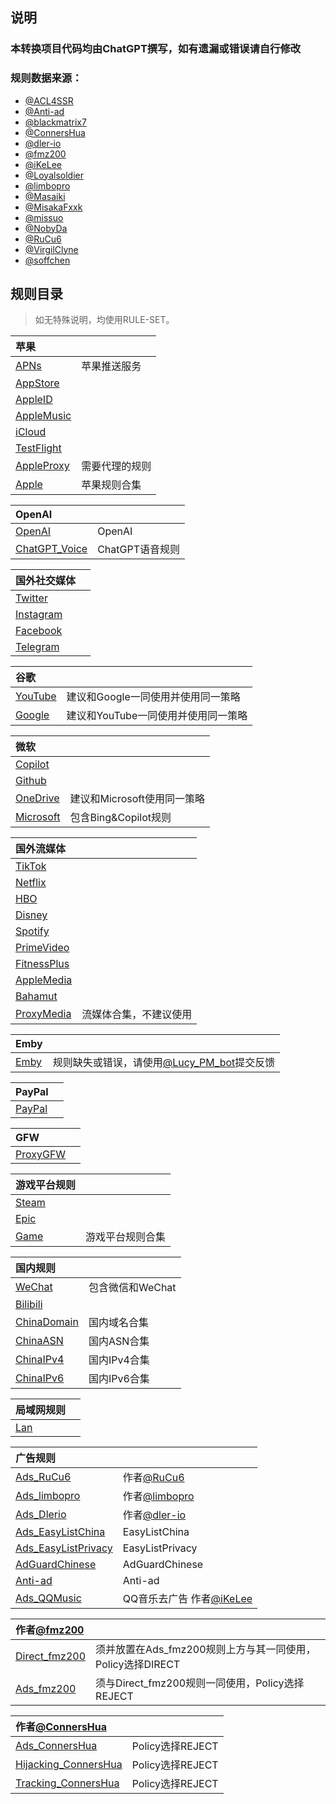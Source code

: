 说明
---

### 本转换项目代码均由ChatGPT撰写，如有遗漏或错误请自行修改

### 规则数据来源：

- [@ACL4SSR](https://github.com/ACL4SSR/ACL4SSR/tree/master)
- [@Anti-ad](https://github.com/privacy-protection-tools/anti-AD)
- [@blackmatrix7](https://github.com/blackmatrix7/ios_rule_script/tree/master/rule)
- [@ConnersHua](https://github.com/ConnersHua/RuleGo/tree/master)
- [@dler-io](https://github.com/dler-io/Rules)
- [@fmz200](https://github.com/fmz200)
- [@iKeLee](https://gitlab.com/lodepuly/vpn_tool)
- [@Loyalsoldier](https://github.com/Loyalsoldier/geoip)
- [@limbopro](https://github.com/limbopro/Adblock4limbo)
- [@Masaiki](https://github.com/Masaiki/GeoIP2-CN)
- [@MisakaFxxk](https://github.com/MisakaFxxk/MisakaF_Subconverter)
- [@missuo](https://github.com/missuo/ASN-China)
- [@NobyDa](https://github.com/NobyDa)
- [@RuCu6](https://github.com/RuCu6/QuanX)
- [@VirgilClyne](https://github.com/VirgilClyne)
- [@soffchen](https://github.com/soffchen/GeoIP2-CN)

规则目录
---

> 如无特殊说明，均使用RULE-SET。

| 苹果  |  |
| :---- | ---- |
| [APNs](https://github.com/Repcz/Tool/raw/X/Egern/Rules/APNs.yaml) | 苹果推送服务 | 
| [AppStore](https://github.com/Repcz/Tool/raw/X/Egern/Rules/AppStore.yaml) |  |
| [AppleID](https://github.com/Repcz/Tool/raw/X/Egern/Rules/AppleID.yaml) |  |
| [AppleMusic](https://github.com/Repcz/Tool/raw/X/Egern/Rules/AppleMusic.yaml) |  |
| [iCloud](https://github.com/Repcz/Tool/raw/X/Egern/Rules/iCloud.yaml) |  |
| [TestFlight](https://github.com/Repcz/Tool/raw/X/Egern/Rules/TestFlight.yaml) |  |
| [AppleProxy](https://github.com/Repcz/Tool/raw/X/Egern/Rules/iCloud.yaml) | 需要代理的规则 |
| [Apple](https://github.com/Repcz/Tool/raw/X/Egern/Rules/Apple.yaml) | 苹果规则合集 | 

| OpenAI  |  |
| :---- | ---- |
| [OpenAI](https://github.com/Repcz/Tool/raw/X/Egern/Rules/OpenAI.yaml) | OpenAI | 
| [ChatGPT_Voice](https://github.com/Repcz/Tool/raw/X/Egern/Rules/ChatGPT_Voice.yaml) | ChatGPT语音规则 | 

| 国外社交媒体  |  |
| :---- | ---- |
| [Twitter](https://github.com/Repcz/Tool/raw/X/Egern/Rules/Twitter.yaml) | |
| [Instagram](https://github.com/Repcz/Tool/raw/X/Egern/Rules/Instagram.yaml) | |
| [Facebook](https://github.com/Repcz/Tool/raw/X/Egern/Rules/Facebook.yaml) | |
| [Telegram](https://github.com/Repcz/Tool/raw/X/Egern/Rules/Telegram.yaml) | |

| 谷歌  |  |
| :---- | ---- |
| [YouTube](https://github.com/Repcz/Tool/raw/X/Egern/Rules/YouTube.yaml) |建议和Google一同使用并使用同一策略 |
| [Google](https://github.com/Repcz/Tool/raw/X/Egern/Rules/Google.yaml) |建议和YouTube一同使用并使用同一策略 |

| 微软  |  |
| :---- | ---- |
| [Copilot](https://github.com/Repcz/Tool/raw/X/Egern/Rules/Copilot.yaml) | |
| [Github](https://github.com/Repcz/Tool/raw/X/Egern/Rules/Github.yaml) | |
| [OneDrive](https://github.com/Repcz/Tool/raw/X/Egern/Rules/OneDrive.yaml) |建议和Microsoft使用同一策略 |
| [Microsoft](https://github.com/Repcz/Tool/raw/X/Egern/Rules/Microsoft.yaml) |包含Bing&Copilot规则 |

| 国外流媒体  |  |
| :---- | ---- |
| [TikTok](https://github.com/Repcz/Tool/raw/X/Egern/Rules/TikTok.yaml) | |
| [Netflix](https://github.com/Repcz/Tool/raw/X/Egern/Rules/Netflix.yaml) | |
| [HBO](https://github.com/Repcz/Tool/raw/X/Egern/Rules/HBO.yaml) | |
| [Disney](https://github.com/Repcz/Tool/raw/X/Egern/Rules/Disney.yaml) | |
| [Spotify](https://github.com/Repcz/Tool/raw/X/Egern/Rules/Spotify.yaml) | |
| [PrimeVideo](https://github.com/Repcz/Tool/raw/X/Egern/Rules/PrimeVideo.yaml) | |
| [FitnessPlus](https://github.com/Repcz/Tool/raw/X/Egern/Rules/FitnessPlus.yaml) | |
| [AppleMedia](https://github.com/Repcz/Tool/raw/X/Egern/Rules/PrimeVideo.yaml) | |
| [Bahamut](https://github.com/Repcz/Tool/raw/X/Egern/Rules/Bahamut.yaml) | |
| [ProxyMedia](https://github.com/Repcz/Tool/raw/X/Egern/Rules/ProxyMedia.yaml) |流媒体合集，不建议使用 |

| Emby  |  |
| :---- | ---- |
| [Emby](https://github.com/Repcz/Tool/raw/X/Egern/Rules/Emby.yaml) |规则缺失或错误，请使用[@Lucy_PM_bot](https://t.me/Lucy_PM_bot)提交反馈 |

| PayPal  |  |
| :---- | ---- |
| [PayPal](https://github.com/Repcz/Tool/raw/X/Egern/Rules/PayPal.yaml) | |

| GFW  |  |
| :---- | ---- |
| [ProxyGFW](https://github.com/Repcz/Tool/raw/X/Egern/Rules/ProxyGFW.yaml) | |

| 游戏平台规则  |  |
| :---- | ---- |
| [Steam](https://github.com/Repcz/Tool/raw/X/Egern/Rules/Steam.yaml) | |
| [Epic](https://github.com/Repcz/Tool/raw/X/Egern/Rules/Epic.yaml) | |
| [Game](https://github.com/Repcz/Tool/raw/X/Egern/Rules/Game.yaml) |游戏平台规则合集 |

| 国内规则  |  |
| :---- | ---- |
| [WeChat](https://github.com/Repcz/Tool/raw/X/Egern/Rules/WeChat.yaml) |包含微信和WeChat |
| [Bilibili](https://github.com/Repcz/Tool/raw/X/Egern/Rules/Bilibili.yaml) | |
| [ChinaDomain](https://github.com/Repcz/Tool/raw/X/Egern/Rules/ChinaDomain.yaml) |国内域名合集 |
| [ChinaASN](https://github.com/Repcz/Tool/raw/X/Egern/Rules/ChinaASN.yaml) |国内ASN合集 |
| [ChinaIPv4](https://github.com/Repcz/Tool/raw/X/Egern/Rules/ChinaIPv4.yaml) |国内IPv4合集 |
| [ChinaIPv6](https://github.com/Repcz/Tool/raw/X/Egern/Rules/ChinaIPv6.yaml) |国内IPv6合集 |

| 局域网规则  |  |
| :---- | ---- |
| [Lan](https://github.com/Repcz/Tool/raw/X/Egern/Rules/Lan.yaml) | |

| 广告规则  |  |
| :---- | ---- |
| [Ads_RuCu6](https://github.com/Repcz/Tool/raw/X/Egern/Rules/Ads_RuCu6.yaml) |作者[@RuCu6](https://github.com/RuCu6/QuanX) |
| [Ads_limbopro](https://github.com/Repcz/Tool/raw/X/Egern/Rules/Ads_limbopro.yaml) |作者[@limbopro](https://github.com/limbopro/Adblock4limbo)  |
| [Ads_Dlerio](https://github.com/Repcz/Tool/raw/X/Egern/Rules/Ads_Dlerio.yaml) |作者[@dler-io](https://github.com/dler-io/Rules)  |
| [Ads_EasyListChina](https://github.com/Repcz/Tool/raw/X/Egern/Rules/Ads_EasyListChina.yaml) |EasyListChina |
| [Ads_EasyListPrivacy](https://github.com/Repcz/Tool/raw/X/Egern/Rules/Ads_EasyListPrivacy.yaml) |EasyListPrivacy |
| [AdGuardChinese](https://github.com/Repcz/Tool/raw/X/Egern/Rules/AdGuardChinese.yaml) |AdGuardChinese |
| [Anti-ad](https://github.com/Repcz/Tool/raw/X/Egern/Rules/Anti-ad.yaml) |Anti-ad |
| [Ads_QQMusic](https://github.com/Repcz/Tool/raw/X/Egern/Rules/Ads_QQMusic.yaml) |QQ音乐去广告 作者[@iKeLee](https://gitlab.com/lodepuly/vpn_tool) |

| 作者[@fmz200](https://github.com/fmz200)  |  |
| :---- | ---- |
| [Direct_fmz200](https://github.com/Repcz/Tool/raw/X/Egern/Rules/Direct_fmz200.yaml) |须并放置在Ads_fmz200规则上方与其一同使用，Policy选择DIRECT |
| [Ads_fmz200](https://github.com/Repcz/Tool/raw/X/Egern/Rules/Ads_fmz200.yaml) |须与Direct_fmz200规则一同使用，Policy选择REJECT  |

| 作者[@ConnersHua](https://github.com/ConnersHua)   |  |
| :---- | ---- |
| [Ads_ConnersHua](https://github.com/Repcz/Tool/raw/X/Egern/Rules/Ads_ConnersHua.yaml) |Policy选择REJECT |
| [Hijacking_ConnersHua](https://github.com/Repcz/Tool/raw/X/Egern/Rules/Hijacking_ConnersHua.yaml) |Policy选择REJECT |
| [Tracking_ConnersHua](https://github.com/Repcz/Tool/raw/X/Egern/Rules/Tracking_ConnersHua.yaml) | Policy选择REJECT|
